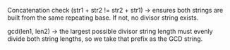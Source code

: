 Concatenation check (str1 + str2 != str2 + str1) → ensures both strings are built from the same repeating base. If not, no divisor string exists.

gcd(len1, len2) → the largest possible divisor string length must evenly divide both string lengths, so we take that prefix as the GCD string.

